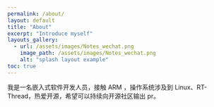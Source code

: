 ```yaml
---
permalink: /about/
layout: default
title: "About"
excerpt: "Introduce myself"
layouts_gallery:
  - url: /assets/images/Notes_wechat.png
    image_path: /assets/images/Notes_wechat.png
    alt: "splash layout example"
toc: true
---
```

  我是一名嵌入式软件开发人员，接触 ARM ，操作系统涉及到 Linux、RT-Thread，热爱开源，希望可以持续向开源社区输出 pr。
